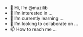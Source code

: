 - 👋 Hi, I’m @muzilib
- 👀 I’m interested in ...
- 🌱 I’m currently learning ...
- 💞️ I’m looking to collaborate on ...
- 📫 How to reach me ...

<!---
muzilib/muzilib is a ✨ special ✨ repository because its `README.md` (this file) appears on your GitHub profile.
You can click the Preview link to take a look at your changes.
--->

